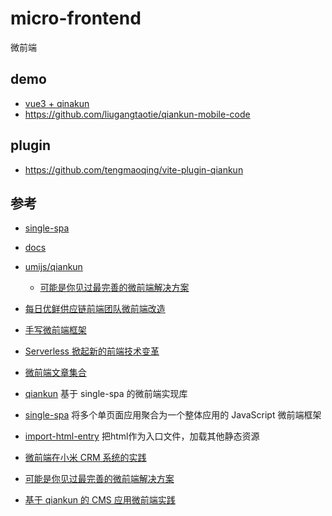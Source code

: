 # micro-frontend

微前端

## demo

- [vue3 + qinakun](https://gitee.com/bordon.com/qiankun-template)
- https://github.com/liugangtaotie/qiankun-mobile-code


## plugin
- https://github.com/tengmaoqing/vite-plugin-qiankun


## 参考
- [single-spa](https://github.com/CanopyTax/single-spa)
 - [docs](https://single-spa.js.org/docs/)

- [umijs/qiankun](https://github.com/umijs/qiankun)
  - [可能是你见过最完善的微前端解决方案](https://zhuanlan.zhihu.com/p/78362028) 

- [每日优鲜供应链前端团队微前端改造](https://juejin.im/post/5d7f702ce51d4561f777e258)
- [手写微前端框架](https://github.com/YataoZhang/my-single-spa/issues/4)


- [Serverless 掀起新的前端技术变革](https://zhuanlan.zhihu.com/p/65914436)
- [微前端文章集合](https://juejin.im/post/5e01f2bff265da33e2290c75)



- [qiankun](https://qiankun.umijs.org/zh) 基于 single-spa 的微前端实现库
- [single-spa](https://github.com/CanopyTax/single-spa) 将多个单页面应用聚合为一个整体应用的 JavaScript 微前端框架
- [import-html-entry](https://github.com/kuitos/import-html-entry/) 把html作为入口文件，加载其他静态资源
- [微前端在小米 CRM 系统的实践](https://xiaomi-info.github.io/2020/04/14/fe-microfrontends-practice/)
- [可能是你见过最完善的微前端解决方案](https://zhuanlan.zhihu.com/p/78362028)
- [基于 qiankun 的 CMS 应用微前端实践](https://zhuanlan.zhihu.com/p/267649968)
